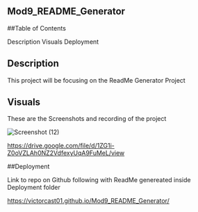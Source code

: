 ## Mod9_README_Generator


##Table of Contents

Description
Visuals
Deployment


## Description

This project will be focusing on the ReadMe Generator Project


## Visuals

These are the Screenshots and recording of the project

![Screenshot (12)](https://user-images.githubusercontent.com/107225060/179644712-d7c36717-c1da-4a14-a8e6-00a85e10885e.png)

https://drive.google.com/file/d/1ZG1i-Z0oVZLAh0NZ2VdfexyUqA9FuMeL/view

##Deployment

Link to repo on Github following with ReadMe genereated inside Deployment folder

 https://victorcast01.github.io/Mod9_README_Generator/


